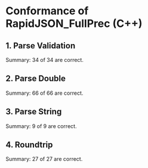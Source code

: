 # Conformance of RapidJSON_FullPrec (C++)

## 1. Parse Validation


Summary: 34 of 34 are correct.

## 2. Parse Double


Summary: 66 of 66 are correct.

## 3. Parse String


Summary: 9 of 9 are correct.

## 4. Roundtrip


Summary: 27 of 27 are correct.

